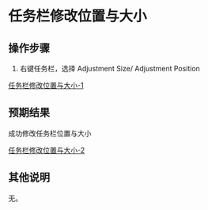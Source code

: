 # 任务栏修改位置与大小
## 操作步骤
1. 右键任务栏，选择 Adjustment Size/ Adjustment Position

[任务栏修改位置与大小-1](./img/任务栏修改位置与大小-1.png)


## 预期结果

成功修改任务栏位置与大小

[任务栏修改位置与大小-2](./img/任务栏修改位置与大小-2.png)



## 其他说明

无。
